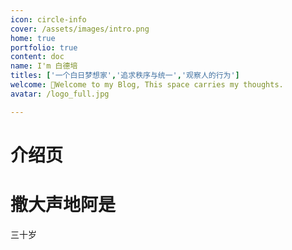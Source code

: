```yaml
---
icon: circle-info
cover: /assets/images/intro.png
home: true
portfolio: true
content: doc
name: I'm 白德培
titles: ['一个白日梦想家','追求秩序与统一','观察人的行为']
welcome: 👋Welcome to my Blog, This space carries my thoughts.
avatar: /logo_full.jpg

---
```



# 介绍页

# 撒大声地阿是

三十岁
